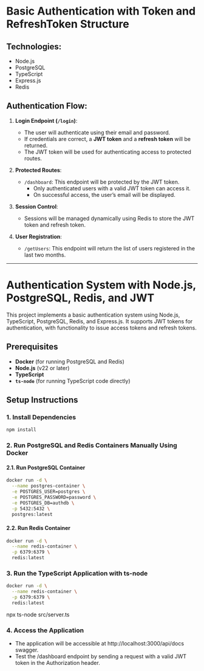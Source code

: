 # Basic Authentication with Token and RefreshToken Structure

## Technologies:
- Node.js
- PostgreSQL
- TypeScript
- Express.js
- Redis

## Authentication Flow:
1. **Login Endpoint (`/login`)**:
    - The user will authenticate using their email and password.
    - If credentials are correct, a **JWT token** and a **refresh token** will be returned.
    - The JWT token will be used for authenticating access to protected routes.

2. **Protected Routes**:
    - `/dashboard`: This endpoint will be protected by the JWT token.
        - Only authenticated users with a valid JWT token can access it.
        - On successful access, the user’s email will be displayed.

3. **Session Control**:
    - Sessions will be managed dynamically using Redis to store the JWT token and refresh token.

4. **User Registration**:
    - `/getUsers`: This endpoint will return the list of users registered in the last two months.

---


# Authentication System with Node.js, PostgreSQL, Redis, and JWT

This project implements a basic authentication system using Node.js, TypeScript, PostgreSQL, Redis, and Express.js. It supports JWT tokens for authentication, with functionality to issue access tokens and refresh tokens.

## Prerequisites

- **Docker** (for running PostgreSQL and Redis)
- **Node.js** (v22 or later)
- **TypeScript**
- **`ts-node`** (for running TypeScript code directly)

## Setup Instructions

### 1. Install Dependencies

```bash
npm install
```

### 2. Run PostgreSQL and Redis Containers Manually Using Docker
#### 2.1. Run PostgreSQL Container

```bash
docker run -d \
  --name postgres-container \
  -e POSTGRES_USER=postgres \
  -e POSTGRES_PASSWORD=password \
  -e POSTGRES_DB=authdb \
  -p 5432:5432 \
  postgres:latest
```

#### 2.2. Run Redis Container

```bash
docker run -d \
  --name redis-container \
  -p 6379:6379 \
  redis:latest
```

### 3. Run the TypeScript Application with ts-node

```bash
docker run -d \
  --name redis-container \
  -p 6379:6379 \
  redis:latest
```
npx ts-node src/server.ts

### 4. Access the Application

- The application will be accessible at http://localhost:3000/api/docs swagger.
- Test the /dashboard endpoint by sending a request with a valid JWT token in the Authorization header.